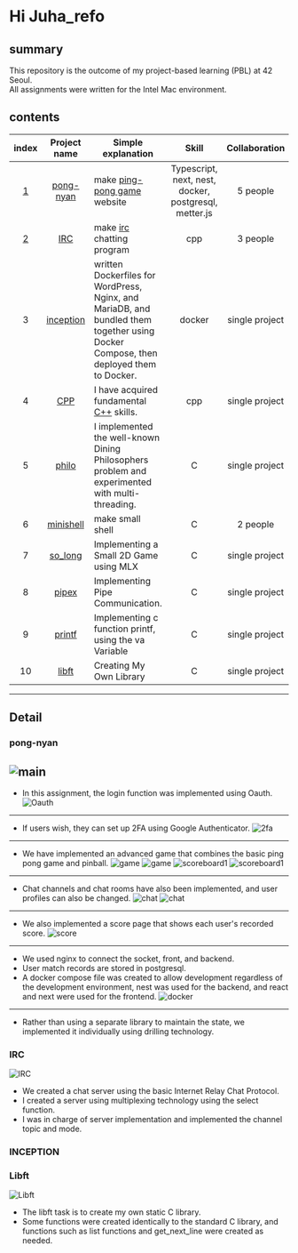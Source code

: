 
# Hi Juha_refo

## summary

This repository is the outcome of my project-based learning (PBL) at 42 Seoul.  
All assignments were written for the Intel Mac environment.

## contents

|index|Project name|Simple explanation|Skill|Collaboration|
|:---:|:---:|---|:---:|:---:|
|[1](#pong-nyan)|[pong-nyan](https://github.com/pong-nyan/pong-nyan/tree/33c0c451e01b6fa4921665fc78dd165a5ff368ee "pong-nyan")|make [ping-pong game](https://docs.pong-nyan.site/) website|Typescript, next, nest, docker, postgresql, metter.js|5 people|
|[2](#IRC)|[IRC](https://github.com/5Circle42IRC/IRC/tree/4136d45d78612c07b6d22208b89892a9fe776f35 "IRC")|make [irc](https://datatracker.ietf.org/doc/html/rfc1459) chatting program|cpp|3 people|
|3|[inception](https://github.com/contemplation-person/juha_refo/tree/main/succes_mission/inception "inception")|written Dockerfiles for WordPress, Nginx, and MariaDB, and bundled them together using Docker Compose, then deployed them to Docker.|docker|single project|
|4|[CPP](https://github.com/contemplation-person/juha_refo/tree/main/succes_mission/CPP "CPP")|I have acquired fundamental [C++](https://en.cppreference.com/w/) skills.|cpp|single project|
|5|[philo](https://github.com/contemplation-person/juha_refo/tree/main/succes_mission/philo "philo")|I implemented the well-known Dining Philosophers problem and experimented with multi-threading.|C|single project|
|6|[minishell](https://github.com/contemplation-person/minishell/tree/66994c69098979f35fe7778f190e06af55e2f7a3 "minishell")|make small shell|C|2 people|
|7|[so_long](https://github.com/contemplation-person/juha_refo/tree/main/succes_mission/so_long "so_long")|Implementing a Small 2D Game using MLX|C|single project
|8|[pipex](https://github.com/contemplation-person/juha_refo/tree/main/succes_mission/pipex "pipex")|Implementing Pipe Communication.|C|single project|
|9|[printf](https://github.com/contemplation-person/juha_refo/tree/main/succes_mission/printf "printf")|Implementing c function printf, using the va Variable|C|single project|
|10|[libft](https://github.com/contemplation-person/juha_refo/tree/main/succes_mission/libft "libft")|Creating My Own Library|C|single project|

---
## Detail
### pong-nyan
![main](image/ts_main_page.png)
---
* In this assignment, the login function was implemented using Oauth.
![Oauth](image/ts_Oauth_login.png)
---
* If users wish, they can set up 2FA using Google Authenticator.
![2fa](image/ts_2fa.png)
---
* We have implemented an advanced game that combines the basic ping pong game and pinball.
![game](image/ts_game_page.png)
![game](image/ts_original_game.png)
![scoreboard1](image/ts_scoreboard.png)
![scoreboard1](image/ts_scoreboard_full.png)
---
* Chat channels and chat rooms have also been implemented, and user profiles can also be changed.
![chat](image/ts_chatting_channel.png)
![chat](image/ts_chatting_page.png)
---
* We also implemented a score page that shows each user's recorded score.
![score](image/ts_rank_page.png)
---
* We used nginx to connect the socket, front, and backend.
* User match records are stored in postgresql.
* A docker compose file was created to allow development regardless of the development environment, nest was used for the backend, and react and next were used for the frontend.
![docker](image/ts_docker.png)
---
* Rather than using a separate library to maintain the state, we implemented it individually using drilling technology.

### IRC
![IRC](image/IRC.png)
* We created a chat server using the basic Internet Relay Chat Protocol.
* I created a server using multiplexing technology using the select function.
* I was in charge of server implementation and implemented the channel topic and mode.

### INCEPTION

### Libft
![Libft](image/libft.png)
* The libft task is to create my own static C library.
* Some functions were created identically to the standard C library, and functions such as list functions and get_next_line were created as needed.